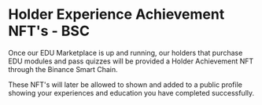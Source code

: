 # Holder Experience Achievement NFT's - BSC

Once our EDU Marketplace is up and running, our holders that purchase EDU modules and pass quizzes will be provided a Holder Achievement NFT through the Binance Smart Chain.&#x20;

These NFT's will later be allowed to shown and added to a public profile showing your experiences and education you have completed successfully.
